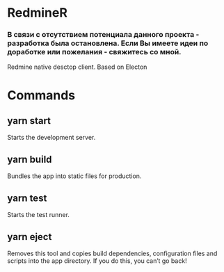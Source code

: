 # RedmineR

### В связи с отсутствием потенциала данного проекта - разработка была остановлена. Если Вы имеете идеи по доработке или пожелания - свяжитесь со мной. 

Redmine native desctop client. 
Based on Electon

# Commands
## yarn start
Starts the development server.

## yarn build
Bundles the app into static files for production.

## yarn test
Starts the test runner.

## yarn eject
Removes this tool and copies build dependencies, configuration files and scripts into the app directory. If you do this, you can’t go back!
